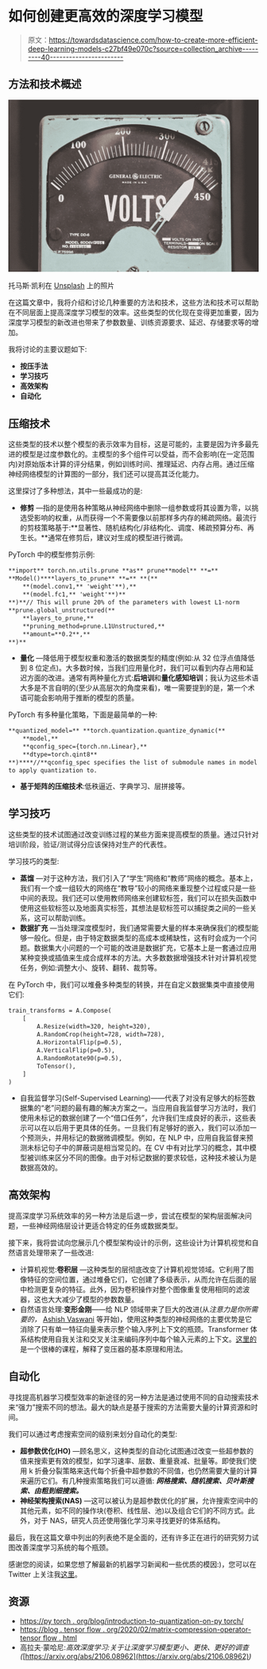 # 如何创建更高效的深度学习模型

> 原文：<https://towardsdatascience.com/how-to-create-more-efficient-deep-learning-models-c27bf49e070c?source=collection_archive---------40----------------------->

## 方法和技术概述

![](img/7b49c06b2791a984ec10b4f0de2d0121.png)

托马斯·凯利在 [Unsplash](https://unsplash.com?utm_source=medium&utm_medium=referral) 上的照片

在这篇文章中，我将介绍和讨论几种重要的方法和技术，这些方法和技术可以帮助在不同层面上提高深度学习模型的效率。这些类型的优化现在变得更加重要，因为深度学习模型的新改进也带来了参数数量、训练资源要求、延迟、存储要求等的增加。

我将讨论的主要议题如下:

*   **按压手法**
*   **学习技巧**
*   **高效架构**
*   **自动化**

## 压缩技术

这些类型的技术以整个模型的表示效率为目标，这是可能的，主要是因为许多最先进的模型是过度参数化的。主模型的多个组件可以受益，而不会影响(在一定范围内)对原始版本计算的评分结果，例如训练时间、推理延迟、内存占用。通过压缩神经网络模型的计算图的一部分，我们还可以提高其泛化能力。

这里探讨了多种想法，其中一些最成功的是:

*   **修剪** —指的是使用各种策略从神经网络中删除一组参数或将其设置为零，以挑选受影响的权重，从而获得一个不需要像以前那样多内存的稀疏网络。最流行的剪枝策略基于:**显著性、随机结构化/非结构化、调度、稀疏预算分布、再生长。**通常在修剪后，建议对生成的模型进行微调。

PyTorch 中的模型修剪示例:

```
**import** torch.nn.utils.prune **as** prune**model** **=** **Model()****layers_to_prune** **=** **(**
    **(model.conv1,** 'weight'**),**
    **(model.fc1,** 'weight'**)**
**)**// This will prune 20% of the parameters with lowest L1-norm
**prune.global_unstructured(**
    **layers_to_prune,**
    **pruning_method=prune.L1Unstructured,**
    **amount=**0.2**,**
**)**
```

*   **量化** —降低用于模型权重和激活的数据类型的精度(例如:从 32 位浮点值降低到 8 位定点)。大多数时候，当我们应用量化时，我们可以看到内存占用和延迟方面的改进。通常有两种量化方式:**后培训**和**量化感知培训**；我认为这些术语大多是不言自明的(至少从高层次的角度来看)，唯一需要提到的是，第一个术语可能会影响用于推断的模型的质量。

PyTorch 有多种量化策略，下面是最简单的一种:

```
**quantized_model=** **torch.quantization.quantize_dynamic(**
    **model,** 
    **qconfig_spec={torch.nn.Linear},** 
    **dtype=torch.qint8**
**)****//**qconfig_spec specifies the list of submodule names in model to apply quantization to.
```

*   **基于矩阵的压缩技术**:低秩逼近、字典学习、层拼接等。

## 学习技巧

这些类型的技术试图通过改变训练过程的某些方面来提高模型的质量。通过只针对培训阶段，验证/测试得分应该保持对生产的代表性。

学习技巧的类型:

*   **蒸馏** —对于这种方法，我们引入了“学生”网络和“教师”网络的概念。基本上，我们有一个或一组较大的网络在“教导”较小的网络来重现整个过程或只是一些中间的表现。我们还可以使用教师网络来创建软标签，我们可以在损失函数中使用这些软标签以及地面真实标签，其想法是软标签可以捕捉类之间的一些关系，这可以帮助训练。
*   **数据扩充** —当处理深度模型时，我们通常需要大量的样本来确保我们的模型能够一般化。但是，由于特定数据类型的高成本或稀缺性，这有时会成为一个问题。数据集大小问题的一个可能的改进是数据扩充，它基本上是一套通过应用某种变换或插值来生成合成样本的方法。大多数数据增强技术针对计算机视觉任务，例如:调整大小、旋转、翻转、裁剪等。

在 PyTorch 中，我们可以堆叠多种类型的转换，并在自定义数据集类中直接使用它们:

```
train_transforms = A.Compose(
    [
        A.Resize(width=320, height=320),
        A.RandomCrop(height=728, width=728),
        A.HorizontalFlip(p=0.5),
        A.VerticalFlip(p=0.5),
        A.RandomRotate90(p=0.5),
        ToTensor(),
    ]
)
```

*   自我监督学习(Self-Supervised Learning)——代表了对没有足够大的标签数据集的“老”问题的最有趣的解决方案之一。当应用自我监督学习方法时，我们使用未标记的数据创建了一个“借口任务”，允许我们生成良好的表示，这些表示可以在以后用于更具体的任务。一旦我们有足够好的嵌入，我们可以添加一个预测头，并用标记的数据微调模型。例如，在 NLP 中，应用自我监督来预测未标记句子中的屏蔽词是相当常见的。在 CV 中有对比学习的概念，其中模型被训练来区分不同的图像。由于对标记数据的要求较低，这种技术被认为是数据高效的。

## 高效架构

提高深度学习系统效率的另一种方法是后退一步，尝试在模型的架构层面解决问题，一些神经网络层设计更适合特定的任务或数据类型。

接下来，我将尝试向您展示几个模型架构设计的示例，这些设计为计算机视觉和自然语言处理带来了一些改进:

*   计算机视觉:**卷积层** —这种类型的层彻底改变了计算机视觉领域。它利用了图像特征的空间位置，通过堆叠它们，它创建了多级表示，从而允许在后面的层中检测更复杂的特征。此外，因为卷积操作对整个图像重复使用相同的滤波器，这也大大减少了模型的参数数量。
*   自然语言处理:**变形金刚**——给 NLP 领域带来了巨大的改进(从*注意力是你所需要的，* [Ashish Vaswani](https://arxiv.org/search/cs?searchtype=author&query=Vaswani%2C+A) 等开始)，使用这种类型的神经网络的主要优势是它消除了只有单一特征向量来表示整个输入序列上下文的瓶颈。Transformer 体系结构使用自我关注和交叉关注来编码序列中每个输入元素的上下文。[这里的](https://huggingface.co/course/)是一个很棒的课程，解释了变压器的基本原理和用法。

## 自动化

寻找提高机器学习模型效率的新途径的另一种方法是通过使用不同的自动搜索技术来“强力”搜索不同的想法。最大的缺点是基于搜索的方法需要大量的计算资源和时间。

我们可以通过考虑搜索空间的级别来划分自动化的类型:

*   **超参数优化(HO)** —顾名思义，这种类型的自动化试图通过改变一些超参数的值来搜索更有效的模型，如学习速率、层数、重量衰减、批量等。即使我们使用 k 折叠分裂策略来迭代每个折叠中超参数的不同值，也仍然需要大量的计算来遍历它们。有几种搜索策略我们可以遵循: ***网格搜索、随机搜索、贝叶斯搜索、由粗到细搜索。***
*   **神经架构搜索(NAS)** —这可以被认为是超参数优化的扩展，允许搜索空间中的其他元素，如不同的操作块(卷积、线性层、池)以及组合它们的不同方式。此外，对于 NAS，研究人员还使用强化学习来寻找更好的体系结构。

最后，我在这篇文章中列出的列表绝不是全面的，还有许多正在进行的研究努力试图改善深度学习系统的每个瓶颈。

感谢您的阅读，如果您想了解最新的机器学习新闻和一些优质的模因:)，您可以在 Twitter 上关注我[这里](https://twitter.com/SurdoiuT)。

## 资源

*   [https://py torch . org/blog/introduction-to-quantization-on-py torch/](https://pytorch.org/blog/introduction-to-quantization-on-pytorch/)
*   [https://blog . tensor flow . org/2020/02/matrix-compression-operator-tensor flow . html](https://blog.tensorflow.org/2020/02/matrix-compression-operator-tensorflow.html)
*   高拉夫·蒙哈尼:*高效深度学习:关于让深度学习模型更小、更快、更好的调查(*[https://arxiv.org/abs/2106.08962](https://arxiv.org/abs/2106.08962)*)*